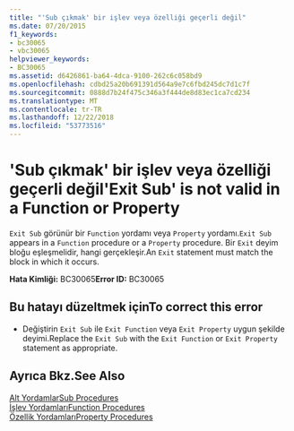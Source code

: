 ```yaml
---
title: "'Sub çıkmak' bir işlev veya özelliği geçerli değil"
ms.date: 07/20/2015
f1_keywords:
- bc30065
- vbc30065
helpviewer_keywords:
- BC30065
ms.assetid: d6426861-ba64-4dca-9100-262c6c058bd9
ms.openlocfilehash: cdbd25a20b691391d564a9e7c6fbd245dc7d1c7f
ms.sourcegitcommit: 0888d7b24f475c346a3f444de8d83ec1ca7cd234
ms.translationtype: MT
ms.contentlocale: tr-TR
ms.lasthandoff: 12/22/2018
ms.locfileid: "53773516"
---
```

# <a name="exit-sub-is-not-valid-in-a-function-or-property"></a><span data-ttu-id="3d4c6-102">'Sub çıkmak' bir işlev veya özelliği geçerli değil</span><span class="sxs-lookup"><span data-stu-id="3d4c6-102">'Exit Sub' is not valid in a Function or Property</span></span>
<span data-ttu-id="3d4c6-103">`Exit Sub` görünür bir `Function` yordamı veya `Property` yordamı.</span><span class="sxs-lookup"><span data-stu-id="3d4c6-103">`Exit Sub` appears in a `Function` procedure or a `Property` procedure.</span></span> <span data-ttu-id="3d4c6-104">Bir `Exit` deyim bloğu eşleşmelidir, hangi gerçekleşir.</span><span class="sxs-lookup"><span data-stu-id="3d4c6-104">An `Exit` statement must match the block in which it occurs.</span></span>  
  
 <span data-ttu-id="3d4c6-105">**Hata Kimliği:** BC30065</span><span class="sxs-lookup"><span data-stu-id="3d4c6-105">**Error ID:** BC30065</span></span>  
  
## <a name="to-correct-this-error"></a><span data-ttu-id="3d4c6-106">Bu hatayı düzeltmek için</span><span class="sxs-lookup"><span data-stu-id="3d4c6-106">To correct this error</span></span>  
  
-   <span data-ttu-id="3d4c6-107">Değiştirin `Exit Sub` ile `Exit Function` veya `Exit Property` uygun şekilde deyimi.</span><span class="sxs-lookup"><span data-stu-id="3d4c6-107">Replace the `Exit Sub` with the `Exit Function` or `Exit Property` statement as appropriate.</span></span>  
  
## <a name="see-also"></a><span data-ttu-id="3d4c6-108">Ayrıca Bkz.</span><span class="sxs-lookup"><span data-stu-id="3d4c6-108">See Also</span></span>  
 [<span data-ttu-id="3d4c6-109">Alt Yordamlar</span><span class="sxs-lookup"><span data-stu-id="3d4c6-109">Sub Procedures</span></span>](../../visual-basic/programming-guide/language-features/procedures/sub-procedures.md)  
 [<span data-ttu-id="3d4c6-110">İşlev Yordamları</span><span class="sxs-lookup"><span data-stu-id="3d4c6-110">Function Procedures</span></span>](../../visual-basic/programming-guide/language-features/procedures/function-procedures.md)  
 [<span data-ttu-id="3d4c6-111">Özellik Yordamları</span><span class="sxs-lookup"><span data-stu-id="3d4c6-111">Property Procedures</span></span>](../../visual-basic/programming-guide/language-features/procedures/property-procedures.md)
